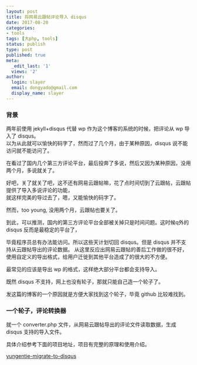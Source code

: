 ```yaml
---
layout: post
title: 将网易云跟帖评论导入 disqus 
date: 2017-08-20
categories:
- tools
tags: [大php, tools]
status: publish
type: post
published: true
meta:
  _edit_last: '1'
  views: '2'
author:
  login: slayer
  email: dongyado@gmail.com
  display_name: slayer
---
```


### 背景

两年前使用 jekyll+disqus  代替 wp 作为这个博客的系统的时候，把评论从 wp 导入了 disqus。  
以为从此就可以愉快的码字了，然而过了几个月，由于某种原因，disqus 说不能访问就不能访问了。  

在看过了国内几个第三方评论平台，最后投奔了多说，然后又因为某种原因，没用两个月，多说就关了。  

好吧，关了就关了吧，这不还有网易云跟帖嘛，花了点时间切到了云跟帖，云跟帖提供了导入多说评论的功能，  
就这样完美的导过去了，嗯，又能愉快的码字了。　  

然而，too young, 没用两个月，云跟帖也要关了。

到此，可以推测，国内的第三方评论平台全部被关掉只是时间问题。这时候q外的 disqus 反而是最稳定的平台了，  

毕竟程序员总有办法能访问。所以这些天计划切回 disqus。但是 disqus 并不支持从云跟帖导出的评论数据。
从这里反应出网易云跟帖的善后工作做的很不好，使用自定义的导出格式，给用户迁徙到其他平台造成了的很大的不方便。

最常见的应该是导出 wp 的格式，这样绝大部分平台都会支持导入。

既然 disqus 不支持，网上也没有轮子，那就只能自己造一个轮子了。

发这篇的博客的一个原因就是方便大家找到这个轮子，毕竟 github 比较难找到。

### 一个轮子，评论转换器

就一个 converter.php 文件，从网易云跟帖导出的评论文件读取数据，生成 disqus 支持的导入文件。

具体介绍参考下面的项目地址，项目有完整的原理和使用介绍。

[yungentie-migrate-to-disqus][] 

[yungentie-migrate-to-disqus]: https://github.com/dongyado/yungentie-migrate-to-disqus


